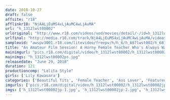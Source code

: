 ```yaml
---
date: 2018-10-27
draft: false
affsite: "r18"
afflinkr18: "NjA4LjEuMS4xLjAuMC4wLjAuMA"
url: "h_1312lwst00002"
urloriginal: "http://www.r18.com/videos/vod/movies/detail/-/id=h_1312lwst00002"
urlfinal: "http://media.r18.com/track/NjA4LjEuMS4xLjAuMC4wLjAuMA/videos/vod/movies/detail/-/id=h_1312lwst00002"
samplevid: "awspv3001.r18.com/litevideo/freepv/h/h_6/h_687lwst002/h_687lwst002_dmb_w.mp4"
title: "An Amateur Film Session! A Horny Female Teacher Who's Always Wanted To Fuck In The Classroom Finally Gets Her Dreams To Cum True! Sara Yurikawa"
mainimgurl: "pics.r18.com/digital/video/h_1312lwst00002/h_1312lwst00002ps.jpg"
mainimgs: "h_1312lwst00002ps.jpg"
releasedate: "June 29, 2018"
duration: 121
productioncomp: "Lolita Style"
girls: ['Lily Kawasara']
categories: ['Beautiful Tits', 'Female Teacher', 'Ass Lover', 'Featured Actress', 'Hi-Def']
imgurls: ['pics.r18.com/digital/video/h_1312lwst00002/h_1312lwst00002jp-1.jpg', 'pics.r18.com/digital/video/h_1312lwst00002/h_1312lwst00002jp-2.jpg', 'pics.r18.com/digital/video/h_1312lwst00002/h_1312lwst00002jp-3.jpg', 'pics.r18.com/digital/video/h_1312lwst00002/h_1312lwst00002jp-4.jpg', 'pics.r18.com/digital/video/h_1312lwst00002/h_1312lwst00002jp-5.jpg', 'pics.r18.com/digital/video/h_1312lwst00002/h_1312lwst00002jp-6.jpg', 'pics.r18.com/digital/video/h_1312lwst00002/h_1312lwst00002jp-7.jpg', 'pics.r18.com/digital/video/h_1312lwst00002/h_1312lwst00002jp-8.jpg', 'pics.r18.com/digital/video/h_1312lwst00002/h_1312lwst00002jp-9.jpg', 'pics.r18.com/digital/video/h_1312lwst00002/h_1312lwst00002jp-10.jpg', 'pics.r18.com/digital/video/h_1312lwst00002/h_1312lwst00002jp-11.jpg', 'pics.r18.com/digital/video/h_1312lwst00002/h_1312lwst00002jp-12.jpg', 'pics.r18.com/digital/video/h_1312lwst00002/h_1312lwst00002jp-13.jpg', 'pics.r18.com/digital/video/h_1312lwst00002/h_1312lwst00002jp-14.jpg', 'pics.r18.com/digital/video/h_1312lwst00002/h_1312lwst00002jp-15.jpg', 'pics.r18.com/digital/video/h_1312lwst00002/h_1312lwst00002jp-16.jpg', 'pics.r18.com/digital/video/h_1312lwst00002/h_1312lwst00002jp-17.jpg', 'pics.r18.com/digital/video/h_1312lwst00002/h_1312lwst00002jp-18.jpg', 'pics.r18.com/digital/video/h_1312lwst00002/h_1312lwst00002jp-19.jpg', 'pics.r18.com/digital/video/h_1312lwst00002/h_1312lwst00002jp-20.jpg']
imgs: ['h_1312lwst00002jp-1.jpg', 'h_1312lwst00002jp-2.jpg', 'h_1312lwst00002jp-3.jpg', 'h_1312lwst00002jp-4.jpg', 'h_1312lwst00002jp-5.jpg', 'h_1312lwst00002jp-6.jpg', 'h_1312lwst00002jp-7.jpg', 'h_1312lwst00002jp-8.jpg', 'h_1312lwst00002jp-9.jpg', 'h_1312lwst00002jp-10.jpg', 'h_1312lwst00002jp-11.jpg', 'h_1312lwst00002jp-12.jpg', 'h_1312lwst00002jp-13.jpg', 'h_1312lwst00002jp-14.jpg', 'h_1312lwst00002jp-15.jpg', 'h_1312lwst00002jp-16.jpg', 'h_1312lwst00002jp-17.jpg', 'h_1312lwst00002jp-18.jpg', 'h_1312lwst00002jp-19.jpg', 'h_1312lwst00002jp-20.jpg']
---
```

